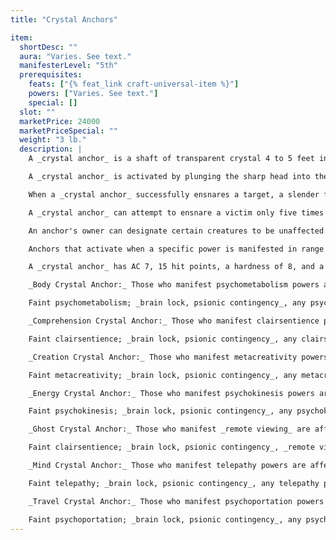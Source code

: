 ```yaml
---
title: "Crystal Anchors"

item:
  shortDesc: ""
  aura: "Varies. See text."
  manifesterLevel: "5th"
  prerequisites:
    feats: ["{% feat_link craft-universal-item %}"]
    powers: ["Varies. See text."]
    special: []
  slot: ""
  marketPrice: 24000
  marketPriceSpecial: ""
  weight: "3 lb."
  description: |
    A _crystal anchor_ is a shaft of transparent crystal 4 to 5 feet in length, with a sharpened, spearlike head on one end. It ensnares the minds of those within range who manifest powers of a specified psionic discipline. The triggering discipline is specified at the time of creation.

    A _crystal anchor_ is activated by plunging the sharp head into the ground, leaving the shaft freestanding. It projects an invisible, 30-foot-radius field. If a power from the speci- fied discipline is manifested within this range, the manifester must succeed on a Will save (DC 15 + power level) or become subject to an effect similar to _brain lock_, except that the effect is permanent until dispelled or dismissed by the individual who initially drove the _crystal anchor_ into the earth. Any anchor can be pulled out of the ground and reused at a later time.

    When a _crystal anchor_ successfully ensnares a target, a slender filament of insubstantial ectoplasm connects the victim to the shaft, even one outside the original area of the field.

    A _crystal anchor_ can attempt to ensnare a victim only five times per day. Previously caught targets can remain caught day after day and do not count against this daily limit on attempts.

    An anchor's owner can designate certain creatures to be unaffected by the anchor; such creatures need not make a saving throw and do not count against the daily limit on attempts. One _crystal anchor_ can ensnare multiple targets simultaneously, and multiple _crystal anchors_ can share overlapping fields.

    Anchors that activate when a specific power is manifested in range are also possible, but are rarer.

    A _crystal anchor_ has AC 7, 15 hit points, a hardness of 8, and a break DC of 20.

    _Body Crystal Anchor:_ Those who manifest psychometabolism powers are affected as described above.

    Faint psychometabolism; _brain lock, psionic contingency_, any psychometabolism power.

    _Comprehension Crystal Anchor:_ Those who manifest clairsentience powers are affected as described above.

    Faint clairsentience; _brain lock, psionic contingency_, any clairsentience power.

    _Creation Crystal Anchor:_ Those who manifest metacreativity powers are affected as described above.

    Faint metacreativity; _brain lock, psionic contingency_, any metacreativity power.

    _Energy Crystal Anchor:_ Those who manifest psychokinesis powers are affected as described above.

    Faint psychokinesis; _brain lock, psionic contingency_, any psychokinesis power.

    _Ghost Crystal Anchor:_ Those who manifest _remote viewing_ are affected as described above.

    Faint clairsentience; _brain lock, psionic contingency_, _remote viewing_.

    _Mind Crystal Anchor:_ Those who manifest telepathy powers are affected as described above.

    Faint telepathy; _brain lock, psionic contingency_, any telepathy power.

    _Travel Crystal Anchor:_ Those who manifest psychoportation powers are affected as described above.

    Faint psychoportation; _brain lock, psionic contingency_, any psychoportation power.
---
```

